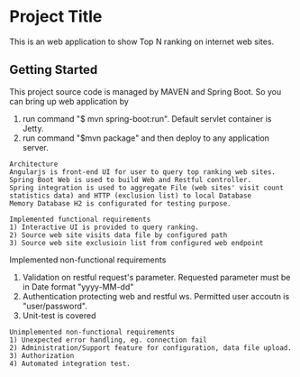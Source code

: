# Project Title
This is an web application to show Top N ranking on internet web sites.

## Getting Started
This project source code is managed by MAVEN and Spring Boot. So you can bring up web application by 
1) run command "$ mvn spring-boot:run". Default servlet container is Jetty.
2) run command "$mvn package" and then deploy to any application server.

```
Architecture
Angularjs is front-end UI for user to query top ranking web sites.
Spring Boot Web is used to build Web and Restful controller.
Spring integration is used to aggregate File (web sites' visit count statistics data) and HTTP (exclusion list) to local Database
Memory Database H2 is configurated for testing purpose.
```
```
Implemented functional requirements
1) Interactive UI is provided to query ranking.
2) Source web site visits data file by configured path
3) Source web site exclusioin list from configured web endpoint
```
Implemented non-functional requirements
1) Validation on restful request's parameter. Requested parameter must be in Date format "yyyy-MM-dd"
2) Authentication protecting web and restful ws. Permitted user accoutn is "user/password".
3) Unit-test is covered
```
Unimplemented non-functional requirements
1) Unexpected error handling, eg. connection fail
2) Administration/Support feature for configuration, data file upload.
3) Authorization
4) Automated integration test.
```
